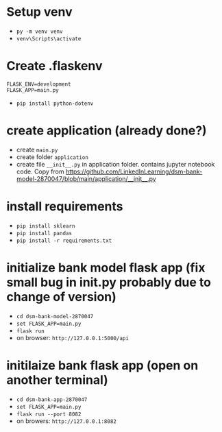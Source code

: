 # Setup venv
- `py -m venv venv`
- `venv\Scripts\activate`

# Create .flaskenv
    FLASK_ENV=development
    FLASK_APP=main.py

- `pip install python-dotenv`

# create application (already done?)
- create `main.py`
- create folder `application`
- create file `__init__.py` in application folder. contains jupyter notebook code. Copy from https://github.com/LinkedInLearning/dsm-bank-model-2870047/blob/main/application/__init__.py

# install requirements
- `pip install sklearn`
- `pip install pandas`
- `pip install -r requirements.txt`

# initialize bank model flask app (fix small bug in __init__.py probably due to change of version) 
- `cd dsm-bank-model-2870047`
- `set FLASK_APP=main.py`
- `flask run`
- on browser: `http://127.0.0.1:5000/api`

# initilaize bank flask app (open on another terminal)
- `cd dsm-bank-app-2870047`
- `set FLASK_APP=main.py`
- `flask run --port 8082`
- on browers: `http://127.0.0.1:8082`

